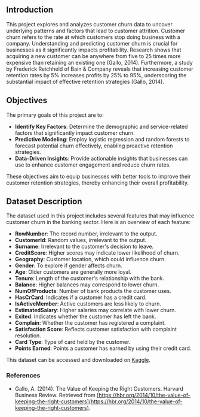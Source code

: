 ## Introduction

This project explores and analyzes customer churn data to uncover underlying patterns and factors that lead to customer attrition. Customer churn refers to the rate at which customers stop doing business with a company. Understanding and predicting customer churn is crucial for businesses as it significantly impacts profitability. Research shows that acquiring a new customer can be anywhere from five to 25 times more expensive than retaining an existing one (Gallo, 2014). Furthermore, a study by Frederick Reichheld of Bain & Company reveals that increasing customer retention rates by 5% increases profits by 25% to 95%, underscoring the substantial impact of effective retention strategies (Gallo, 2014).

## Objectives

The primary goals of this project are to:

- **Identify Key Factors**: Determine the demographic and service-related factors that significantly impact customer churn.
- **Predictive Modeling**: Employ logistic regression and random forests to forecast potential churn effectively, enabling proactive retention strategies.
- **Data-Driven Insights**: Provide actionable insights that businesses can use to enhance customer engagement and reduce churn rates.

These objectives aim to equip businesses with better tools to improve their customer retention strategies, thereby enhancing their overall profitability.

## Dataset Description

The dataset used in this project includes several features that may influence customer churn in the banking sector. Here is an overview of each feature:

- **RowNumber**: The record number, irrelevant to the output.
- **CustomerId**: Random values, irrelevant to the output.
- **Surname**: Irrelevant to the customer's decision to leave.
- **CreditScore**: Higher scores may indicate lower likelihood of churn.
- **Geography**: Customer location, which could influence churn.
- **Gender**: To explore if gender affects churn.
- **Age**: Older customers are generally more loyal.
- **Tenure**: Length of the customer's relationship with the bank.
- **Balance**: Higher balances may correspond to lower churn.
- **NumOfProducts**: Number of bank products the customer uses.
- **HasCrCard**: Indicates if a customer has a credit card.
- **IsActiveMember**: Active customers are less likely to churn.
- **EstimatedSalary**: Higher salaries may correlate with lower churn.
- **Exited**: Indicates whether the customer has left the bank.
- **Complain**: Whether the customer has registered a complaint.
- **Satisfaction Score**: Reflects customer satisfaction with complaint resolution.
- **Card Type**: Type of card held by the customer.
- **Points Earned**: Points a customer has earned by using their credit card.

This dataset can be accessed and downloaded on [Kaggle](https://www.kaggle.com/datasets/radheshyamkollipara/bank-customer-churn).


### References

- Gallo, A. (2014). The Value of Keeping the Right Customers. Harvard Business Review. Retrieved from [https://hbr.org/2014/10/the-value-of-keeping-the-right-customers](https://hbr.org/2014/10/the-value-of-keeping-the-right-customers).

